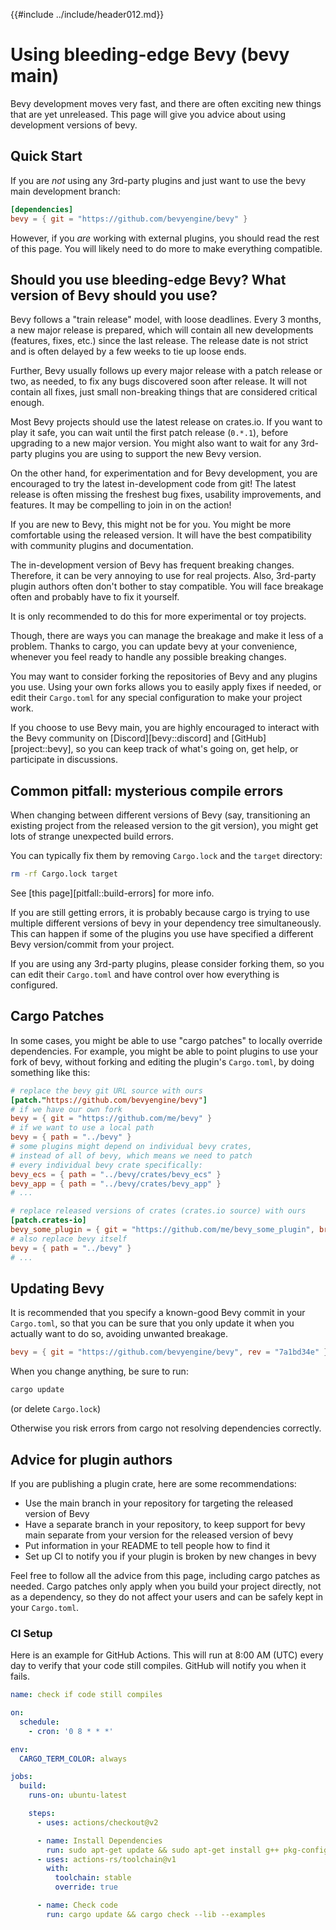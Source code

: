 {{#include ../include/header012.md}}

# Using bleeding-edge Bevy (bevy main)

Bevy development moves very fast, and there are often exciting new things that
are yet unreleased. This page will give you advice about using development
versions of bevy.

## Quick Start

If you are *not* using any 3rd-party plugins and just want to use the bevy
main development branch:

```toml
[dependencies]
bevy = { git = "https://github.com/bevyengine/bevy" }
```

However, if you *are* working with external plugins, you should read the rest
of this page. You will likely need to do more to make everything compatible.

## Should you use bleeding-edge Bevy? What version of Bevy should you use?

Bevy follows a "train release" model, with loose deadlines. Every 3 months,
a new major release is prepared, which will contain all new developments
(features, fixes, etc.) since the last release. The release date is not
strict and is often delayed by a few weeks to tie up loose ends.

Further, Bevy usually follows up every major release with a patch release
or two, as needed, to fix any bugs discovered soon after release. It will
not contain all fixes, just small non-breaking things that are considered
critical enough.

Most Bevy projects should use the latest release on crates.io. If you want
to play it safe, you can wait until the first patch release (`0.*.1`),
before upgrading to a new major version. You might also want to wait for
any 3rd-party plugins you are using to support the new Bevy version.

On the other hand, for experimentation and for Bevy development, you are
encouraged to try the latest in-development code from git! The latest
release is often missing the freshest bug fixes, usability improvements,
and features. It may be compelling to join in on the action!

If you are new to Bevy, this might not be for you. You might be more
comfortable using the released version. It will have the best compatibility
with community plugins and documentation.

The in-development version of Bevy has frequent breaking changes. Therefore,
it can be very annoying to use for real projects. Also, 3rd-party plugin
authors often don't bother to stay compatible. You will face breakage often
and probably have to fix it yourself.

It is only recommended to do this for more experimental or toy projects.

Though, there are ways you can manage the breakage and make it less of a
problem. Thanks to cargo, you can update bevy at your convenience, whenever you
feel ready to handle any possible breaking changes.

You may want to consider forking the repositories of Bevy and any plugins you
use. Using your own forks allows you to easily apply fixes if needed, or edit
their `Cargo.toml` for any special configuration to make your project work.

If you choose to use Bevy main, you are highly encouraged to interact with
the Bevy community on [Discord][bevy::discord] and [GitHub][project::bevy], so
you can keep track of what's going on, get help, or participate in discussions.

## Common pitfall: mysterious compile errors

When changing between different versions of Bevy (say, transitioning an existing
project from the released version to the git version), you might get lots of
strange unexpected build errors.

You can typically fix them by removing `Cargo.lock` and the `target` directory:

```sh
rm -rf Cargo.lock target
```

See [this page][pitfall::build-errors] for more info.

If you are still getting errors, it is probably because cargo is trying
to use multiple different versions of bevy in your dependency tree
simultaneously. This can happen if some of the plugins you use have specified
a different Bevy version/commit from your project.

If you are using any 3rd-party plugins, please consider forking them, so you can
edit their `Cargo.toml` and have control over how everything is configured.

## Cargo Patches

In some cases, you might be able to use "cargo patches" to locally override
dependencies. For example, you might be able to point plugins to use your
fork of bevy, without forking and editing the plugin's `Cargo.toml`, by
doing something like this:

```toml
# replace the bevy git URL source with ours
[patch."https://github.com/bevyengine/bevy"]
# if we have our own fork
bevy = { git = "https://github.com/me/bevy" }
# if we want to use a local path
bevy = { path = "../bevy" }
# some plugins might depend on individual bevy crates,
# instead of all of bevy, which means we need to patch
# every individual bevy crate specifically:
bevy_ecs = { path = "../bevy/crates/bevy_ecs" }
bevy_app = { path = "../bevy/crates/bevy_app" }
# ...

# replace released versions of crates (crates.io source) with ours
[patch.crates-io]
bevy_some_plugin = { git = "https://github.com/me/bevy_some_plugin", branch = "bevy_main" }
# also replace bevy itself
bevy = { path = "../bevy" }
# ...
```

## Updating Bevy

It is recommended that you specify a known-good Bevy commit in your
`Cargo.toml`, so that you can be sure that you only update it when you
actually want to do so, avoiding unwanted breakage.

```toml
bevy = { git = "https://github.com/bevyengine/bevy", rev = "7a1bd34e" }
```

When you change anything, be sure to run:

```sh
cargo update
```

(or delete `Cargo.lock`)

Otherwise you risk errors from cargo not resolving dependencies correctly.

## Advice for plugin authors

If you are publishing a plugin crate, here are some recommendations:
  - Use the main branch in your repository for targeting the released version of Bevy
  - Have a separate branch in your repository, to keep support for bevy main
    separate from your version for the released version of bevy
  - Put information in your README to tell people how to find it
  - Set up CI to notify you if your plugin is broken by new changes in bevy

Feel free to follow all the advice from this page, including cargo patches
as needed. Cargo patches only apply when you build your project directly,
not as a dependency, so they do not affect your users and can be safely kept
in your `Cargo.toml`.

### CI Setup

Here is an example for GitHub Actions. This will run at 8:00 AM (UTC) every day
to verify that your code still compiles. GitHub will notify you when it fails.

```yaml
name: check if code still compiles

on:
  schedule:
    - cron: '0 8 * * *'

env:
  CARGO_TERM_COLOR: always

jobs:
  build:
    runs-on: ubuntu-latest

    steps:
      - uses: actions/checkout@v2

      - name: Install Dependencies
        run: sudo apt-get update && sudo apt-get install g++ pkg-config libx11-dev libasound2-dev libudev-dev
      - uses: actions-rs/toolchain@v1
        with:
          toolchain: stable
          override: true

      - name: Check code
        run: cargo update && cargo check --lib --examples
```
